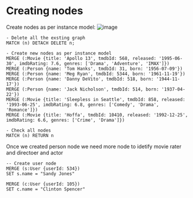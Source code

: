 # Creating nodes

Create nodes as per instance model:
![image](https://github.com/user-attachments/assets/84853eb9-f14e-4269-968a-035ae19487f4)

```
- Delete all the exsting graph
MATCH (n) DETACH DELETE n;

- Create new nodes as per instance model 
MERGE (:Movie {title: 'Apollo 13', tmdbId: 568, released: '1995-06-30', imdbRating: 7.6, genres: ['Drama', 'Adventure', 'IMAX']})
MERGE (:Person {name: 'Tom Hanks', tmdbId: 31, born: '1956-07-09'})
MERGE (:Person {name: 'Meg Ryan', tmdbId: 5344, born: '1961-11-19'})
MERGE (:Person {name: 'Danny DeVito', tmdbId: 518, born: '1944-11-17'})
MERGE (:Person {name: 'Jack Nicholson', tmdbId: 514, born: '1937-04-22'})
MERGE (:Movie {title: 'Sleepless in Seattle', tmdbId: 858, released: '1993-06-25', imdbRating: 6.8, genres: ['Comedy', 'Drama', 'Romance']})
MERGE (:Movie {title: 'Hoffa', tmdbId: 10410, released: '1992-12-25', imdbRating: 6.6, genres: ['Crime', 'Drama']})

- Check all nodes
MATCH (n) RETURN n
```

Once we created person node we need more node to idetify movie rater and directoer and actor 
```
-- Create user node
MERGE (s:User {userId: 534})
SET s.name = "Sandy Jones"

MERGE (c:User {userId: 105})
SET c.name = "Clinton Spencer"

```
